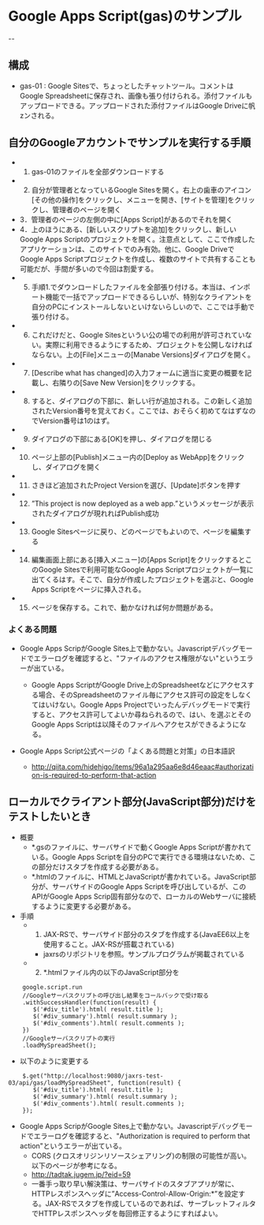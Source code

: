 # Google Apps Script(gas)のサンプル
--
## 構成
 * gas-01 : Google Sitesで、ちょっとしたチャットツール。コメントはGoogle Spreadsheetに保存され、画像も張り付けられる。添付ファイルもアップロードできる。アップロードされた添付ファイルはGoogle Driveに帆zンされる。
## 自分のGoogleアカウントでサンプルを実行する手順
 * 1. gas-01のファイルを全部ダウンロードする
 * 2. 自分が管理者となっているGoogle Sitesを開く。右上の歯車のアイコン[その他の操作]をクリックし、メニューを開き、[サイトを管理]をクリックし、管理者のページを開く
 * 3．管理者のページの左側の中に[Apps Script]があるのでそれを開く
 * 4．上のほうにある、[新しいスクリプトを追加]をクリックし、新しいGoogle Apps Scriptのプロジェクトを開く。注意点として、ここで作成したアプリケーションは、このサイトでのみ有効。他に、Google DriveでGoogle Apps Scriptプロジェクトを作成し、複数のサイトで共有することも可能だが、手間が多いので今回は割愛する。
 * 5. 手順1.でダウンロードしたファイルを全部張り付ける。本当は、インポート機能で一括でアップロードできるらしいが、特別なクライアントを自分のPCにインストールしないといけないらしいので、ここでは手動で張り付ける。
 * 6. これだけだと、Google Sitesというい公の場での利用が許可されていない。実際に利用できるようにするため、プロジェクトを公開しなければならない。上の[File]メニューの[Manabe Versions]ダイアログを開く。
 * 7. [Describe what has changed]の入力フォームに適当に変更の概要を記載し、右隣りの[Save New Version]をクリックする。
 * 8. すると、ダイアログの下部に、新しい行が追加される。この新しく追加されたVersion番号を覚えておく。ここでは、おそらく初めてなはずなのでVersion番号は1のはず。
 * 9. ダイアログの下部にある[OK]を押し、ダイアログを閉じる
 * 10. ページ上部の[Publish]メニュー内の[Deploy as WebApp]をクリックし、ダイアログを開く
 * 11. さきほど追加されたProject Versionを選び、[Update]ボタンを押す
 * 12. ”This project is now deployed as a web app.”というメッセージが表示されたダイアログが現れればPublish成功
 * 13. Google Sitesページに戻り、どのページでもよいので、ページを編集する
 * 14. 編集画面上部にある[挿入メニュー]の[Apps Script]をクリックするとこのGoogle Sitesで利用可能なGoogle Apps Scriptプロジェクトが一覧に出てくるはす。そこで、自分が作成したプロジェクトを選ぶと、Google Apps Scriptをページに挿入される。
 * 15. ページを保存する。これで、動かなければ何か問題がある。

### よくある問題
 * Google Apps ScripがGoogle Sites上で動かない。Javascriptデバッグモードでエラーログを確認すると、"ファイルのアクセス権限がない"というエラーが出ている。
   * Google Apps ScriptがGoogle Drive上のSpreadsheetなどにアクセスする場合、そのSpreadsheetのファイル毎にアクセス許可の設定をしなくてはいけない。Google Apps Projectでいったんデバッグモードで実行すると、アクセス許可してよいか尋ねられるので、はい、を選ぶとそのGoogle Apps Scriptは以降そのファイルへアクセスができるようになる。

 * Google Apps Script公式ページの「よくある問題と対策」の日本語訳
   * http://qiita.com/hidehigo/items/96a1a295aa6e8d46eaac#authorization-is-required-to-perform-that-action 
 
## ローカルでクライアント部分(JavaScript部分)だけをテストしたいとき
 * 概要
   * *.gsのファイルに、サーバサイドで動くGoogle Apps Scriptが書かれている。Google Apps Scriptを自分のPCで実行できる環境はないため、この部分だけスタブを作成する必要がある。
   * *.htmlのファイルに、HTMLとJavaScriptが書かれている。JavaScript部分が、サーバサイドのGoogle Apps Scriptを呼び出しているが、このAPIがGoogle Apps Scrip固有部分なので、ローカルのWebサーバに接続するように変更する必要がある。
 * 手順
   * 1. JAX-RSで、サーバサイド部分のスタブを作成する(JavaEE6以上を使用すること。JAX-RSが搭載されている)
     * jaxrsのリポジトリを参照。サンプルプログラムが掲載されている
   * 2. *.htmlファイル内の以下のJavaScript部分を

```
    google.script.run
    //Googleサーバスクリプトの呼び出し結果をコールバックで受け取る
    .withSuccessHandler(function(result) {
       $('#div_title').html( result.title ); 
       $('#div_summary').html( result.summary ); 
       $('#div_comments').html( result.comments ); 
    })
    //Googleサーバスクリプトの実行
    .loadMySpreadSheet();
```
   * 以下のように変更する  
```
	$.get("http://localhost:9080/jaxrs-test-03/api/gas/loadMySpreadSheet", function(result) {
       $('#div_title').html( result.title ); 
       $('#div_summary').html( result.summary ); 
       $('#div_comments').html( result.comments ); 
	});
```
 * Google Apps ScripがGoogle Sites上で動かない。Javascriptデバッグモードでエラーログを確認すると、"Authorization is required to perform that action"というエラーが出ている。
   *  CORS (クロスオリジンリソースシェアリング)の制限の可能性が高い。以下のページが参考になる。
   *  http://tadtak.jugem.jp/?eid=59
   *  一番手っ取り早い解決策は、サーバサイドのスタブアプリが常に、HTTPレスポンスヘッダに”Access-Control-Allow-Origin:*”を設定する。JAX-RSでスタブを作成しているのであれば、サーブレットフィルタでHTTPレスポンスヘッダを毎回修正するようにすればよい。

